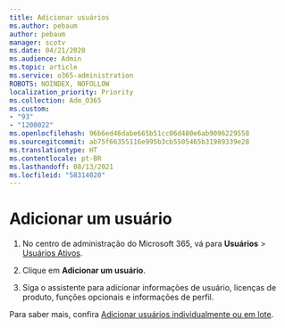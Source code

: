 ```yaml
---
title: Adicionar usuários
ms.author: pebaum
author: pebaum
manager: scotv
ms.date: 04/21/2020
ms.audience: Admin
ms.topic: article
ms.service: o365-administration
ROBOTS: NOINDEX, NOFOLLOW
localization_priority: Priority
ms.collection: Adm_O365
ms.custom:
- "93"
- "1200022"
ms.openlocfilehash: 96b6ed46dabe665b51cc06d480e6ab9096229558
ms.sourcegitcommit: ab75f66355116e995b3cb5505465b31989339e28
ms.translationtype: HT
ms.contentlocale: pt-BR
ms.lasthandoff: 08/13/2021
ms.locfileid: "58314020"
---
```

# <a name="add-a-user"></a>Adicionar um usuário

1. No centro de administração do Microsoft 365, vá para **Usuários** > [Usuários Ativos](https://admin.microsoft.com/Adminportal/Home?source=applauncher#/users).

2. Clique em **Adicionar um usuário**.

3. Siga o assistente para adicionar informações de usuário, licenças de produto, funções opcionais e informações de perfil.

Para saber mais, confira [Adicionar usuários individualmente ou em lote](https://docs.microsoft.com/microsoft-365/admin/add-users/add-users).